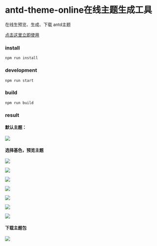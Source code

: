 # antd-theme-online在线主题生成工具
在线生预览、生成、下载 antd主题

[点击这里立即使用](http://www.dulinrain.top/antd-theme-online/)

### install

	npm run install

### development

	npm run start

### build

	npm run build


### result

#### 默认主题：

![](https://i.imgur.com/rfm4Rqe.png)

#### 选择基色，预览主题

![](https://i.imgur.com/043vuAk.png)

![](https://i.imgur.com/b2o4jyw.png)

![](https://i.imgur.com/mvbDn3N.png)

![](https://i.imgur.com/3ywHry8.png)

![](https://i.imgur.com/pjGxVun.png)

![](https://i.imgur.com/xLTBIej.png)

![](https://i.imgur.com/kBLPhaO.png)

#### 下载主题包

![](https://i.imgur.com/xy7FApx.png)


